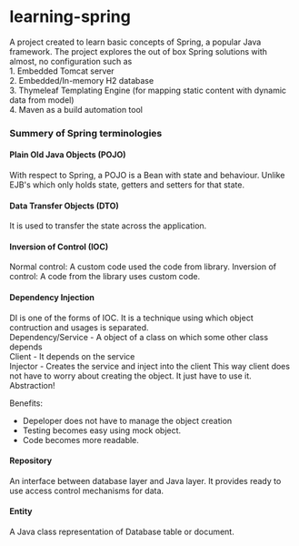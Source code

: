 # learning-spring
A project created to learn basic concepts of Spring, a popular Java framework. The project explores the out of box Spring solutions with almost, no configuration such as 
<br> 1. Embedded Tomcat server
<br> 2. Embedded/In-memory H2 database
<br> 3. Thymeleaf Templating Engine (for mapping static content with dynamic data from model)
<br> 4. Maven as a build automation tool

### Summery of Spring terminologies

#### Plain Old Java Objects (POJO)
With respect to Spring, a POJO is a Bean with state and behaviour. 
Unlike EJB's which only holds state, getters and setters for that state.

#### Data Transfer Objects (DTO)
It is used to transfer the state across the application.

#### Inversion of Control (IOC)
Normal control: A custom code used the code from library.
Inversion of control: A code from the library uses custom code.

#### Dependency Injection
DI is one of the forms of IOC. It is a technique using which object contruction and usages is separated.
<br>Dependency/Service - A object of a class on which some other class depends
<br>Client - It depends on the service
<br>Injector - Creates the service and inject into the client
This way client does not have to worry about creating the object. 
It just have to use it. Abstraction!

Benefits:
 - Depeloper does not have to manage the object creation
 - Testing becomes easy using mock object.
 - Code becomes more readable.

#### Repository
An interface between database layer and Java layer. 
It provides ready to use access control mechanisms for data.

#### Entity
A Java class representation of Database table or document.



